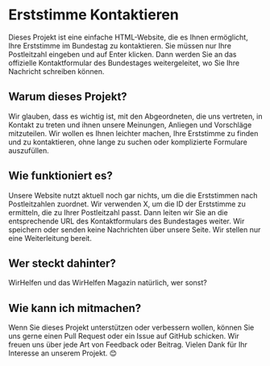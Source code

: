 # Erststimme Kontaktieren

Dieses Projekt ist eine einfache HTML-Website, die es Ihnen ermöglicht, Ihre Erststimme im Bundestag zu kontaktieren. Sie müssen nur Ihre Postleitzahl eingeben und auf Enter klicken. Dann werden Sie an das offizielle Kontaktformular des Bundestages weitergeleitet, wo Sie Ihre Nachricht schreiben können.

## Warum dieses Projekt?

Wir glauben, dass es wichtig ist, mit den Abgeordneten, die uns vertreten, in Kontakt zu treten und ihnen unsere Meinungen, Anliegen und Vorschläge mitzuteilen. Wir wollen es Ihnen leichter machen, Ihre Erststimme zu finden und zu kontaktieren, ohne lange zu suchen oder komplizierte Formulare auszufüllen.

## Wie funktioniert es?

Unsere Website nutzt aktuell noch gar nichts, um die die Erststimmen nach Postleitzahlen zuordnet. Wir verwenden X, um die ID der Erststimme zu ermitteln, die zu Ihrer Postleitzahl passt. Dann leiten wir Sie an die entsprechende URL des Kontaktformulars des Bundestages weiter. Wir speichern oder senden keine Nachrichten über unsere Seite. Wir stellen nur eine Weiterleitung bereit.

## Wer steckt dahinter?

WirHelfen und das WirHelfen Magazin natürlich, wer sonst? 


## Wie kann ich mitmachen?

Wenn Sie dieses Projekt unterstützen oder verbessern wollen, können Sie uns gerne einen Pull Request oder ein Issue auf GitHub schicken. Wir freuen uns über jede Art von Feedback oder Beitrag. Vielen Dank für Ihr Interesse an unserem Projekt. 😊
